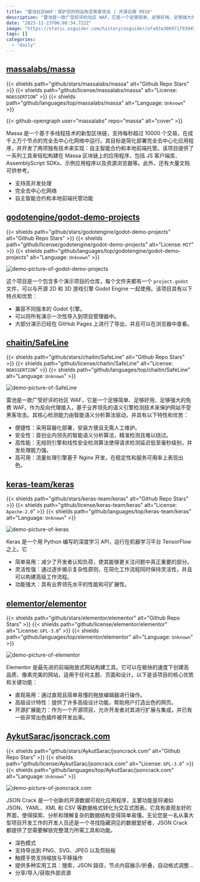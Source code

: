 ```yaml
---
title: "雷池社区WAF：保护您的网站免受黑客攻击 | 开源日报 0918"
description: "雷池是一款广受好评的社区 WAF，它是一个足够简单、足够好用、足够强大的免费 WAF。作为反向代理接入，基于业界领先的语义引擎检测技术来保护网站不受黑客攻击。"
date: "2023-11-23T06:06:34.722Z"
image: "https://static.osguider.com/history/osguider/efa93a3069717939452fb791a0274c0c.png"
tags: []
categories:
  - "daily"
---
```


## [massalabs/massa](https://github.com/massalabs/massa)

{{< shields path="github/stars/massalabs/massa" alt="Github Repo Stars" >}} {{< shields path="github/license/massalabs/massa" alt="License: `NOASSERTION`" >}} {{< shields path="github/languages/top/massalabs/massa" alt="Language: `Unknown`" >}}

{{< github-opengraph user="massalabs" repo="massa" alt="cover" >}}

Massa 是一个基于多线程技术的新型区块链，支持每秒超过 10000 个交易，在成千上万个节点的完全去中心化网络中运行。其目标是简化部署完全去中心化应用程序，并开发了两项独有技术来实现：自主智能合约和本地前端托管。该项目提供了一系列工具来轻松构建在 Massa 区块链上的应用程序，包括 JS 客户端库、AssemblyScript SDKs、示例应用程序以及资源浏览器等。此外，还有大量文档可供参考。

- 支持高并发处理
- 完全去中心化网络
- 自主智能合约和本地前端托管功能

## [godotengine/godot-demo-projects](https://github.com/godotengine/godot-demo-projects)

{{< shields path="github/stars/godotengine/godot-demo-projects" alt="Github Repo Stars" >}} {{< shields path="github/license/godotengine/godot-demo-projects" alt="License: `MIT`" >}} {{< shields path="github/languages/top/godotengine/godot-demo-projects" alt="Language: `Unknown`" >}}

![demo-picture-of-godot-demo-projects](https://static.osguider.com/history/2023/0830df0134536652258589c39e906774.webp)

这个项目是一个包含多个演示项目的仓库，每个文件夹都有一个 `project.godot` 文件，可以与开源 2D 和 3D 游戏引擎 Godot Engine 一起使用。该项目具有以下特点和优势：

- 兼容不同版本的 Godot 引擎。
- 可以将所有演示一次性导入到项目管理器中。
- 大部分演示已经在 GitHub Pages 上进行了导出，并且可以在浏览器中查看。

## [chaitin/SafeLine](https://github.com/chaitin/SafeLine)

{{< shields path="github/stars/chaitin/SafeLine" alt="Github Repo Stars" >}} {{< shields path="github/license/chaitin/SafeLine" alt="License: `NOASSERTION`" >}} {{< shields path="github/languages/top/chaitin/SafeLine" alt="Language: `Unknown`" >}}

![demo-picture-of-SafeLine](https://static.osguider.com/history/2023/8169682b6b7a7dedcbae8966691557ba.png)

雷池是一款广受好评的社区 WAF，它是一个足够简单、足够好用、足够强大的免费 WAF。作为反向代理接入，基于业界领先的语义引擎检测技术来保护网站不受黑客攻击。其核心检测能力由智能语义分析算法驱动，并具有以下特性和优势：

- 便捷性：采用容器化部署，安装方便且无需人工维护。
- 安全性：首创业内领先的智能语义分析算法，精准检测且难以绕过。
- 高性能：无规则引擎和线性安全检测算法使得请求检测延迟低至毫秒级别，并发处理能力强。
- 高可用：流量处理引擎基于 Nginx 开发，在稳定性和服务可用率上表现出色。

## [keras-team/keras](https://github.com/keras-team/keras)

{{< shields path="github/stars/keras-team/keras" alt="Github Repo Stars" >}} {{< shields path="github/license/keras-team/keras" alt="License: `Apache-2.0`" >}} {{< shields path="github/languages/top/keras-team/keras" alt="Language: `Unknown`" >}}

![demo-picture-of-keras](https://static.osguider.com/history/osguider/c309c4c6a7bbdb43cf1f290786ce47ab.png)

Keras 是一个用 Python 编写的深度学习 API，运行在机器学习平台 TensorFlow 之上。它

- 简单易用：减少了开发者认知负荷，使其能够更关注问题中真正重要的部分。
- 灵活性强：通过逐步揭示复杂性原则，在简化工作流程同时保持灵活性，并且可以构建高级工作流程。
- 功能强大：具有业界领先水平的性能和可扩展性。

## [elementor/elementor](https://github.com/elementor/elementor)

{{< shields path="github/stars/elementor/elementor" alt="Github Repo Stars" >}} {{< shields path="github/license/elementor/elementor" alt="License: `GPL-3.0`" >}} {{< shields path="github/languages/top/elementor/elementor" alt="Language: `Unknown`" >}}

![demo-picture-of-elementor](https://static.osguider.com/history/2023/b85e6a418c997bb87b1f2dad78c0eaf6.png)

Elementor 是最先进的前端拖放式网站构建工具。它可以在极快的速度下创建高品质、像素完美的网站，适用于任何主题、页面和设计。以下是该项目的核心优势和关键功能：

- 直观易用：通过直观且简单易懂的拖放编辑器进行操作。
- 高级设计特性：提供了许多高级设计功能，帮助用户打造出色的网页。
- 开源扩展能力：作为一个开源项目，允许开发者对其进行扩展与集成，并已有一些非常出色插件被开发出来。

## [AykutSarac/jsoncrack.com](https://github.com/AykutSarac/jsoncrack.com)

{{< shields path="github/stars/AykutSarac/jsoncrack.com" alt="Github Repo Stars" >}} {{< shields path="github/license/AykutSarac/jsoncrack.com" alt="License: `GPL-3.0`" >}} {{< shields path="github/languages/top/AykutSarac/jsoncrack.com" alt="Language: `Unknown`" >}}

![demo-picture-of-jsoncrack.com](https://static.osguider.com/history/2023/17dd2605b8bfd3396f44d1c3e13917a1.webp)

JSON Crack 是一个创新的开源数据可视化应用程序，主要功能是将诸如 JSON、YAML、XML 和 CSV 等数据格式转化为交互式图表。它具有直观友好的界面，使得探索、分析和理解复杂的数据结构变得简单易懂。无论您是一名从事大型项目开发工作的开发人员还是一个寻找隐藏洞见的数据爱好者，JSON Crack 都提供了您需要解锁完整潜力所需工具和功能。

- 深色模式
- 支持导出到 PNG、SVG、JPEG 以及剪贴板
- 触摸手势支持缩放与平移操作
- 提供多种实用工具：搜索，JSON 路径，节点内容展示/折叠，自动格式调整...
- 分享/导入/获取外部资源
